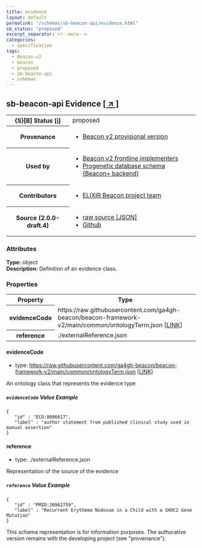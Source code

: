 ```yaml
---
title: evidence
layout: default
permalink: "/schemas/sb-beacon-api/evidence.html"
sb_status: "proposed"
excerpt_separator: <!--more-->
categories:
  - specification
tags:
  - Beacon-v2
  - beacon
  - proposed
  - sb-beacon-api
  - schemas
---
```


<div id="schema-header-title">
  <h2><span id="schema-header-title-project">sb-beacon-api</span> Evidence <a href="https://github.com/ga4gh-schemablocks/sb-beacon-api" target="_BLANK">[ &nearr; ]</a></h2>
</div>

<table id="schema-header-table">
<tr>
<th>{S}[B] Status <a href="https://schemablocks.org/about/sb-status-levels.html">[i]</a></th>
<td><div id="schema-header-status">proposed</div></td>
</tr>
<tr><th>Provenance</th><td><ul>
<li><a href="https://github.com/ga4gh-beacon/">Beacon v2 provisional version</a></li>
</ul></td></tr>
<tr><th>Used by</th><td><ul>
<li><a href="https://ga4gh-approval-service-registry.ega-archive.org">Beacon v2 frontline implementers</a></li>
<li><a href="https://docs.progenetix.org/beaconplus/">Progenetix database schema (Beacon+ backend)</a></li>
</ul></td></tr>


<!--more-->
<tr><th>Contributors</th><td><ul>
<li><a href="https://beacon-project.io/categories/people.html">ELIXIR Beacon project team</a></li>
</ul></td></tr>
<tr><th>Source (2.0.0-draft.4)</th><td><ul>
<li><a href="current/evidence.json" target="_BLANK">raw source [JSON]</a></li>
<li><a href="https://github.com/ga4gh-schemablocks/sb-beacon-api/blob/master//evidence.yaml" target="_BLANK">Github</a></li>
</ul></td></tr>
</table>

<div id="schema-attributes-title"><h3>Attributes</h3></div>

  
__Type:__ object  
__Description:__ Definition of an evidence class.
### Properties

<table id="schema-properties-table">
<tr><th>Property</th><th>Type</th></tr>
<tr><th>evidenceCode</th><td>https://raw.githubusercontent.com/ga4gh-beacon/beacon-framework-v2/main/common/ontologyTerm.json [<a href="https://raw.githubusercontent.com/ga4gh-beacon/beacon-framework-v2/main/common/ontologyTerm.json">LINK</a>]</td></tr>
<tr><th>reference</th><td>./externalReference.json</td></tr>
</table>


#### evidenceCode

* type: https://raw.githubusercontent.com/ga4gh-beacon/beacon-framework-v2/main/common/ontologyTerm.json [<a href="https://raw.githubusercontent.com/ga4gh-beacon/beacon-framework-v2/main/common/ontologyTerm.json">LINK</a>]

An ontology class that represents the evidence type

##### `evidenceCode` Value Example  

```
{
   "id" : "ECO:0006017",
   "label" : "author statement from published clinical study used in manual assertion"
}
```

#### reference

* type: ./externalReference.json

Representation of the source of the evidence

##### `reference` Value Example  

```
{
   "id" : "PMID:30962759",
   "label" : "Recurrent Erythema Nodosum in a Child with a SHOC2 Gene Mutation"
}
```
<div id="schema-footer"> This schema representation is for information purposes. The authorative  version remains with the developing project (see "provenance"). </div>


